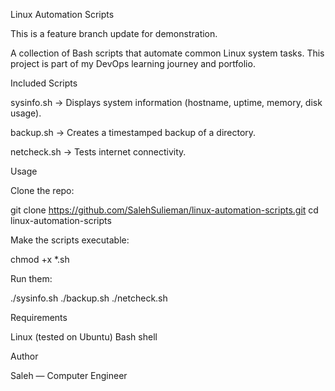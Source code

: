 Linux Automation Scripts

This is a feature branch update for demonstration.

A collection of Bash scripts that automate common Linux system tasks.
This project is part of my DevOps learning journey and portfolio.

Included Scripts

sysinfo.sh → Displays system information (hostname, uptime, memory, disk usage).

backup.sh → Creates a timestamped backup of a directory.

netcheck.sh → Tests internet connectivity.

Usage

Clone the repo:

git clone https://github.com/SalehSulieman/linux-automation-scripts.git
cd linux-automation-scripts

Make the scripts executable:

chmod +x *.sh

Run them:

./sysinfo.sh
./backup.sh
./netcheck.sh

Requirements

Linux (tested on Ubuntu)
Bash shell

Author

Saleh — Computer Engineer
